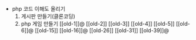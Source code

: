 - php 코드 이해도 올리기
	1) 게시판 만들기(클론코딩)
	2) php 게임 만들기
[[old-1]]@
[[old-2]]
[[old-3]]
[[old-4]]
[[old-5]]
[[old-6]]@
[[old-15]]
[[old-16]]@
[[old-26]]
[[old-31]]
[[old-39]]@
